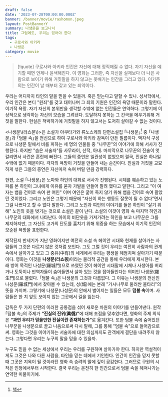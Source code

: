 ```yaml
---
draft: false
date: '2023-07-28T00:00:00.000Z'
banner: /banner/movie/rashomon.jpeg
layout: PostBannerY
summary: 나생문을 보고나서
title: 그럼에도, 우리는 믿어야 한다
tags:
  - 구로사와 아키라
  - 나생문
category: movie
---
```


> [!quote] 구로사와 아키라
>   인간은 자신에 대해 정직해질 수 없다. 자기 자신을 얘기할 때면 언제나 윤색해진다. 이 영화는 그러한,
>   즉 자신을 실제보다 더 나은 사람으로 보이기 위해 거짓말을 하지 않고는 못배기는 인간을 그리고 있다.
>   이기주의는 인간이 날 때부터 갖고 있는 죄악이다.
> 


우리는 어디까지 타인의 말을 믿을 수 있을까. 혹은 믿는다고 말할 수 있나. 성서학에서, 우리 인간은 본디 "원죄"를 갖고 태어나며 그 죄의 기원은 인간의 욕망 때문이라 말한다.
이기적 욕망. 자기 자신의 본위만을 생각할 수밖에 없는 인간들은 연약하다. 그렇기에 이상적으로 생각하는 자신의 모습을 그려낸다. 도달하지 못하는 그 간극을 메우기위해 거짓을 말한다. 현실은 척박하기에 거짓말을 하지 않고서는 도저히 살아갈 수 없는 것이다.

\<나생문\\(라쇼몬\\)\>은 소설가 아쿠타가와 류노스케의 단편소설집 ｢나생문｣[^aladin-book] 중 ｢나생문｣과 ｢덤불 속｣을 전신으로 하여 구로사와 아키라 감독이 만든 필름이다.
액자식 구성으로 나생문 밑에서 비를 피하는 세 명의 인물들 중 "나무꾼"의 이야기에 의해 서사가 진행된다. 하지만 "숨은 서술자"들 사무라이, 산적, 아내. 마지막으로 나무꾼의 진술이 엇갈리면서 사건은 혼란에 빠진다.
그들의 증언은 일관성이 없었으며 결국, 진실은 하나일 수밖에 없기 때문이다. 각자의 욕망이 거짓을 만들어 내는 순간이다. 진실과 거짓을 교묘하게 섞은 그들의 증언은 자신마저 속여 버릴 만큼 강력하다.

한편, 소설 ｢나생문｣은 노파와 하인의 대화로 서사가 진행된다. 시체를 훼손하고 있는 노파를 본 하인이 그녀에게 이유를 묻자 가발을 만들어 팔려 했다고 말한다. 그리고 “이 여자는 뱀을 건어로 속여 판 여인" 이며 여인은 굶어 죽지 않기 위해 뱀을 건어로 속여 팔았던 것이었다.
그리고 노인은 그렇기 때문에 "자신이 하는 행동도 잘못이 될 수 없다”면서 그걸 나쁘다고 할 수 없다 말한다. 그리고 노인과 여인의 이야기를 들은 하인이 "살기 위해" 노인의 옷을 벗기는 것으로 소설은 끝이 난다.
소설의 이것이 영화 속 마지막 하인과 나무꾼의 대화에서 나타난다. 아이의 비단옷을 가져가려는 하인을 보고 나무꾼은 그를 제지하지만, 그 자신도 고가의 단도를 훔치기 위해 위증을 하는 모습에서 이기적 인간의 모순된 욕망을 표현한다.

제작된지 반세기가 지난 영화이지만 여전히 소설 속 헤이안 시대와 현재를 살아가는 사람들의 그것은 다르지 않은 것처럼 보인다. 그도 그럴 것이 우리는 여전히 사람과의 관계 속에서 살아가고 있고 그 중유\(中有\)의 세계에서 우리는 평생을 헤엄치며 살아가기 때문이다.
영화는 이것을 <strong>나생문\(라쇼몽\)</strong>이라는 물리적 공간을 통해 우리에게 제시한다. 본래 방어 목적인 나성문\(羅城門\)으로 쓰였던 것이 헤이안 시대말에 시체나 사생아를 버리거나 도둑이나 반역자들이 숨어들면서 살아 있는 것을 잡아들인다는 의미인 나생문\(羅生門\)으로 불렸다. ｢덤불 속｣은 나생문의 그것과 다름없다.
그 이유는 나생문의 전신인 나성문\(羅城門\)에서 찾아볼 수 있는데, 성\(城\)에는 본래 "가시나무로 둘러싼 울타리"의 뜻을 가지며. 그렇기에 나생문\(나성문\)의 안에서 벌어지는 일들은 모두 **덤불 속**이며. 사람들은 한 치 앞도 보이지 않는 그곳에서 길을 잃는다.

감독은 두 가지 단편의 이러한 공통점을 섞어 새로운 차원의 이야기를 만들어낸다. 원작 ｢덤불 속｣의 주제가 <strong>“진실의 진위\(眞僞\)”</strong>에 대해 초점을 맞추었다면, 영화의 주제 의식은 <strong>“과연 우리가 믿을만한 진실이란 존재하는가”</strong>로 옮겨간다.
또한 덤불 속에 숨어있던 나무꾼을 나생문으로 끌고 나옴으로써 다시 말해, 그를 통해 "덤불 속"으로 들어감으로써.
영화는 그것을 이야기하는 서술자에 대한 의심까지도 관객에게 결단을 내려주지 않는다. 그렇다면 우리는 누구의 말을 믿을 수 있을까.

누구도 믿을 수 없는 세상에서 우리는 우리를 구원하며 살아가야 한다. 하지만 역설적이게도 그것은 나와 다른 사람을, 타인을 믿는 데에서 기인한다.
인간이 인간을 믿지 못할 때 그곳은 지옥이 될 것이라던 영화 속 승려의 말에 깊이 공감한다. 그러므로 구원의 시작은 인정에서부터 시작한다. 결국 우리는 온전히 한 인간으로서 덤불 속을 헤쳐나가는 연약한 미물이기에.

[^aladin-book]: [책](https://www.aladin.co.kr/shop/wproduct.aspx?ItemId=65957590)